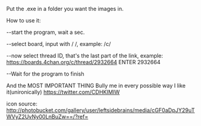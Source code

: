 Put the .exe in a folder you want the images in.

How to use it:

--start the program, wait a sec.

--select board, input with / /, example: /c/

--now select thread ID, that's the last part of the link, example: https://boards.4chan.org/c/thread/2932664 ENTER 2932664  

--Wait for the program to finish 

And the MOST IMPORTANT THING 
Bully me in every possible way I like it(unironically)
https://twitter.com/CDHKIMIW

icon source: http://photobucket.com/gallery/user/leftsidebrains/media/cGF0aDpJY29uTWVyZ2UvNy00LnBuZw==/?ref=
